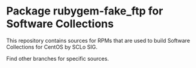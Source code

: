 # Package rubygem-fake_ftp for Software Collections

This repository contains sources for RPMs that are used
to build Software Collections for CentOS by SCLo SIG.

Find other branches for specific sources.
